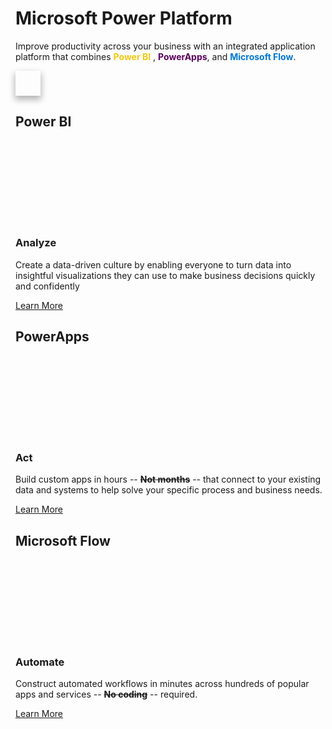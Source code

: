 # Microsoft Power Platform

Improve productivity across your business with an integrated application platform that combines <span style="color:#f2c80f">**Power BI** </span> , <span style="color:#5c005c">**PowerApps**</span>, and <span style="color:#0078d4">**Microsoft Flow**</span>.

<img style="box-shadow : 0 5px 10px 1px rgba(0,5,0,0.3) ;padding: 20px" :src="$withBase('/images/power-platform.png')">

## Power BI

<div style="text-align:center; margin-top:20px">
<img :src="$withBase('/images/power-bi.svg')" height="128">
</div>

### Analyze

Create a data-driven culture by enabling everyone to turn data into insightful visualizations they can use to make business decisions quickly and confidently

[Learn More](./powerbi.md)

## PowerApps

<div style="text-align:center; margin-top:20px">
<img :src="$withBase('/images/power-apps.svg')" height="128">
</div>

### Act

Build custom apps in hours -- **~~Not months~~** -- that connect to your existing data and systems to help solve your specific process and business needs.

[Learn More](./powerapps.md)

## Microsoft Flow

<div style="text-align:center; margin-top:20px">
<img :src="$withBase('/images/microsoft-flow.svg')" height="128">
</div>

### Automate

Construct automated workflows in minutes across hundreds of popular apps and services -- **~~No coding~~** -- required.

[Learn More](./microsoftflow.md)
